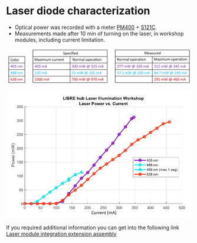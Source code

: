 # Laser diode characterization 

* Optical power was recorded with a meter [PM400](https://www.thorlabs.com/thorproduct.cfm?partnumber=PM400) + [S121C](https://www.thorlabs.com/thorproduct.cfm?partnumber=S121C).
* Measurements made after 10 min of turning on the laser, in workshop modules, including current limitation.

![](images/datal2.png)

![](images/graph2.png)

If you required additional information you can get into the following link [Laser module integration extension assembly](docu/2023-12-12-Assembly-extension-integration-of-laser-modules.pdf) 
